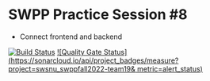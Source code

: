 # SWPP Practice Session #8
- Connect frontend and backend

[![Build
           Status](https://travis-ci.com/swsnu/swppfall2022-team19.svg?branch=main)](https://travis-ci.com/swsnu/swppfall2022-team19)
[![Quality Gate
           Status](https://sonarcloud.io/api/project_badges/measure?project=swsnu_swppfall2022-team19&
           metric=alert_status)](https://sonarcloud.io/dashboard?id=swsnu_swppfall2022-team19)